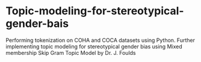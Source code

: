 # Topic-modeling-for-stereotypical-gender-bais
Performing tokenization on COHA and COCA datasets using Python. Further implementing topic modeling for stereotypical gender bias using Mixed membership Skip Gram Topic Model by Dr. J. Foulds
